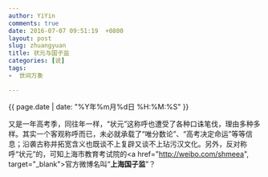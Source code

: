```yaml
---
author: YiYin
comments: true
date: 2016-07-07 09:51:19  +0800
layout: post
slug: zhuangyuan
title: 状元与国子监
categories: [说]
tags:
-  世间万象

---
```

<div class="saying">
<div class="timestamp">{{ page.date | date: "%Y年%m月%d日 %H:%M:%S" }}</div>

又是一年高考季，同往年一样，“状元”这称呼也遭受了各种口诛笔伐，理由多种多样。其实一个客观称呼而已，未必就承载了“唯分数论”、“高考决定命运”等等信息；沿袭古称并拓宽含义也既谈不上复辟又谈不上玷污汉文化。另外，反对称呼“状元”的，可知上海市教育考试院的<a href="http://weibo.com/shmeea", target="_blank">官方微博</a>名叫“<b>上海国子监</b>”？

</div>
